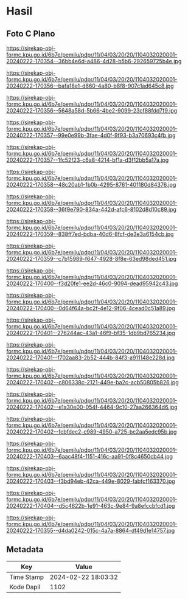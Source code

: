 # Hasil

## Foto C Plano

https://sirekap-obj-formc.kpu.go.id/6b7e/pemilu/pdpr/11/04/03/20/20/1104032020001-20240222-170354--36bb4e6d-a486-4d28-b5b6-292659725b4e.jpg

https://sirekap-obj-formc.kpu.go.id/6b7e/pemilu/pdpr/11/04/03/20/20/1104032020001-20240222-170356--bafa18e1-d660-4a80-b8f8-907c1ad645c8.jpg

https://sirekap-obj-formc.kpu.go.id/6b7e/pemilu/pdpr/11/04/03/20/20/1104032020001-20240222-170356--5648a58d-5b66-4be2-9099-23cf88fdd7f9.jpg

https://sirekap-obj-formc.kpu.go.id/6b7e/pemilu/pdpr/11/04/03/20/20/1104032020001-20240222-170357--99e0e99b-3fae-4d0f-9f93-b3a70693c4fb.jpg

https://sirekap-obj-formc.kpu.go.id/6b7e/pemilu/pdpr/11/04/03/20/20/1104032020001-20240222-170357--1fc52f23-c6a8-4214-bf1a-d3f12bb5a17a.jpg

https://sirekap-obj-formc.kpu.go.id/6b7e/pemilu/pdpr/11/04/03/20/20/1104032020001-20240222-170358--48c20ab1-1b0b-4295-8761-401180d84376.jpg

https://sirekap-obj-formc.kpu.go.id/6b7e/pemilu/pdpr/11/04/03/20/20/1104032020001-20240222-170358--36f9e790-834a-442d-afc6-8102d8d10c89.jpg

https://sirekap-obj-formc.kpu.go.id/6b7e/pemilu/pdpr/11/04/03/20/20/1104032020001-20240222-170359--838ff7ed-bdba-40d6-8fcf-de3e3a6154cb.jpg

https://sirekap-obj-formc.kpu.go.id/6b7e/pemilu/pdpr/11/04/03/20/20/1104032020001-20240222-170359--c7b15989-f647-4928-8f8e-63ed98ded451.jpg

https://sirekap-obj-formc.kpu.go.id/6b7e/pemilu/pdpr/11/04/03/20/20/1104032020001-20240222-170400--f3d20fe1-ee2d-46c0-9094-dead95942c43.jpg

https://sirekap-obj-formc.kpu.go.id/6b7e/pemilu/pdpr/11/04/03/20/20/1104032020001-20240222-170400--0d64f64a-bc2f-4e12-9f06-4cead0c51a89.jpg

https://sirekap-obj-formc.kpu.go.id/6b7e/pemilu/pdpr/11/04/03/20/20/1104032020001-20240222-170401--276244ac-43a1-46f9-bf35-1db9bd765234.jpg

https://sirekap-obj-formc.kpu.go.id/6b7e/pemilu/pdpr/11/04/03/20/20/1104032020001-20240222-170401--f702aa83-2b52-444b-84f3-a911148e228d.jpg

https://sirekap-obj-formc.kpu.go.id/6b7e/pemilu/pdpr/11/04/03/20/20/1104032020001-20240222-170402--c806338c-2121-449e-ba2c-acb50805b826.jpg

https://sirekap-obj-formc.kpu.go.id/6b7e/pemilu/pdpr/11/04/03/20/20/1104032020001-20240222-170402--e1a30e00-054f-4464-9c10-27aa266364d6.jpg

https://sirekap-obj-formc.kpu.go.id/6b7e/pemilu/pdpr/11/04/03/20/20/1104032020001-20240222-170402--fcbfdec2-c989-4950-a725-bc2aa5edc95b.jpg

https://sirekap-obj-formc.kpu.go.id/6b7e/pemilu/pdpr/11/04/03/20/20/1104032020001-20240222-170403--6aac48f4-1151-416c-aa91-0f8c4650cb44.jpg

https://sirekap-obj-formc.kpu.go.id/6b7e/pemilu/pdpr/11/04/03/20/20/1104032020001-20240222-170403--f3bd94eb-42ca-449e-8029-fabfcf163370.jpg

https://sirekap-obj-formc.kpu.go.id/6b7e/pemilu/pdpr/11/04/03/20/20/1104032020001-20240222-170404--d5c4622b-1e91-463c-9e84-9a8efccbfcd1.jpg

https://sirekap-obj-formc.kpu.go.id/6b7e/pemilu/pdpr/11/04/03/20/20/1104032020001-20240222-170355--d4da0242-015c-4a7a-8864-df49d1e14757.jpg


## Metadata

| Key        | Value               |
| ---------- | ------------------- |
| Time Stamp | 2024-02-22 18:03:32 |
| Kode Dapil | 1102                |



